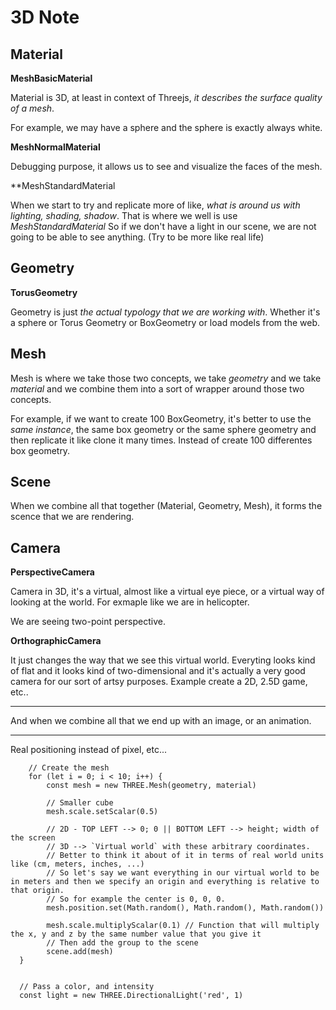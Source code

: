 # 3D Note

## Material

**MeshBasicMaterial**

Material is 3D, at least in context of Threejs, *it describes the surface quality of a mesh*.

For example, we may have a sphere and the sphere is exactly always white.

**MeshNormalMaterial**

Debugging purpose, it allows us to see and visualize the faces of the mesh.


**MeshStandardMaterial

When we start to try and replicate more of like, *what is around us with lighting, shading, shadow*. That is where we well is use *MeshStandardMaterial*
So if we don't have a light in our scene, we are not going to be able to see anything. (Try to be more like real life)


## Geometry

**TorusGeometry**

Geometry is just *the actual typology that we are working with*.
Whether it's a sphere or Torus Geometry or BoxGeometry or load models from the web.


## Mesh

Mesh is where we take those two concepts, we take *geometry* and we take *material* and we combine them into a sort of wrapper around those two concepts.

For example, if we want to create 100 BoxGeometry, it's better to use the *same instance*, the same box geometry or the same sphere geometry and then replicate it like clone it many times. Instead of create 100 differentes box geometry.


## Scene

When we combine all that together (Material, Geometry, Mesh), it forms the scence that we are rendering.


## Camera

**PerspectiveCamera**

 Camera in 3D, it's a virtual, almost like a virtual eye piece, or a virtual way of looking at the world.
 For exmaple like we are in helicopter.

 We are seeing two-point perspective.

 **OrthographicCamera**

It just changes the way that we see this virtual world.
Everyting looks kind of flat and it looks kind of two-dimensional and it's actually a very good camera for our sort of artsy purposes.
Example create a 2D, 2.5D game, etc..

---

And when we combine all that we end up with an image, or an animation.

---

Real positioning instead of pixel, etc...

```
    // Create the mesh
    for (let i = 0; i < 10; i++) {
        const mesh = new THREE.Mesh(geometry, material)

        // Smaller cube
        mesh.scale.setScalar(0.5)

        // 2D - TOP LEFT --> 0; 0 || BOTTOM LEFT --> height; width of the screen
        // 3D --> `Virtual world` with these arbitrary coordinates.
        // Better to think it about of it in terms of real world units like (cm, meters, inches, ...)
        // So let's say we want everything in our virtual world to be in meters and then we specify an origin and everything is relative to that origin.
        // So for example the center is 0, 0, 0.
        mesh.position.set(Math.random(), Math.random(), Math.random())

        mesh.scale.multiplyScalar(0.1) // Function that will multiply the x, y and z by the same number value that you give it
        // Then add the group to the scene
        scene.add(mesh)
  }

```

```

  // Pass a color, and intensity
  const light = new THREE.DirectionalLight('red', 1)

```